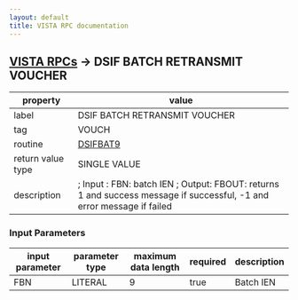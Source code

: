 ```yaml
---
layout: default
title: VISTA RPC documentation
---
```




## [VISTA RPCs](TableOfContent.md) &#8594; DSIF BATCH RETRANSMIT VOUCHER 

 property | value 
--- | --- 
 label | DSIF BATCH RETRANSMIT VOUCHER
 tag | VOUCH
 routine | [DSIFBAT9](http://code.osehra.org/dox/Routine_DSIFBAT9_source.html)
 return value type | SINGLE VALUE
 description |  ; Input : FBN: batch IEN ; Output: FBOUT: returns 1 and success message if successful, -1 and error message if failed

### Input Parameters

| input parameter | parameter type | maximum data length | required | description | 
| --- | --- | --- | --- | --- | 
| FBN | LITERAL | 9 | true | Batch IEN | 